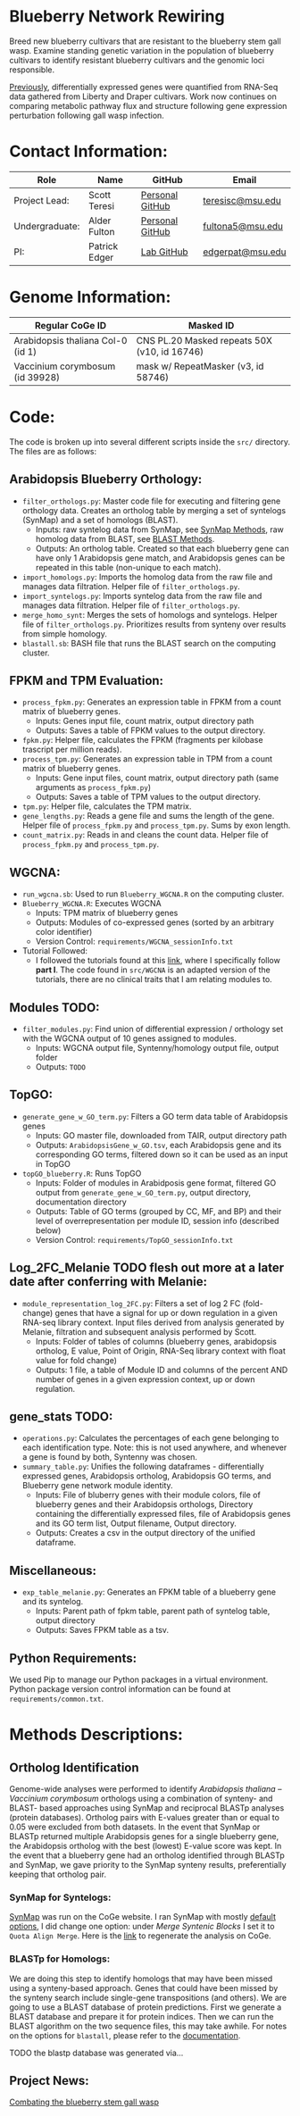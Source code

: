 # Blueberry Network Rewiring
Breed new blueberry cultivars that are resistant to the blueberry stem gall wasp. Examine standing genetic variation in the population of blueberry cultivars to identify resistant blueberry cultivars and the genomic loci responsible.

[Previously](https://github.com/EdgerLab/Blueberry_RNA_Seq_Expression_Analysis), differentially expressed genes were quantified from RNA-Seq data gathered from Liberty and Draper cultivars. Work now continues on comparing metabolic pathway flux and structure following gene expression perturbation following gall wasp infection.

# Contact Information:
| Role          | Name          | GitHub                                                  | Email              |
|---------------|---------------|---------------------------------------------------------|--------------------|
| Project Lead: | Scott Teresi  | [Personal GitHub](https://github.com/huckleberry-hound) | <teresisc@msu.edu> |
| Undergraduate: | Alder Fulton  | [Personal GitHub](https://github.com/Alder-pixel) | <fultona5@msu.edu> |
| PI:           | Patrick Edger | [Lab GitHub](https://github.com/EdgerLab)               | <edgerpat@msu.edu> |

# Genome Information:
| Regular CoGe ID                   | Masked ID                                    |
|-----------------------------------|----------------------------------------------|
| Arabidopsis thaliana Col-0 (id 1) | CNS PL.20 Masked repeats 50X (v10, id 16746) |
| Vaccinium corymbosum (id 39928)   | mask w/ RepeatMasker (v3, id 58746)          |

# Code:
The code is broken up into several different scripts inside the `src/` directory. The files are as follows:

## Arabidopsis Blueberry Orthology:
- `filter_orthologs.py`: Master code file for executing and filtering gene orthology data. Creates an ortholog table by merging a set of syntelogs (SynMap) and a set of homologs (BLAST).
	- Inputs: raw syntelog data from SynMap, see [SynMap Methods](#identifying-syntelogs), raw homolog data from BLAST, see [BLAST Methods](#identifying-homologs).
	- Outputs: An ortholog table. Created so that each blueberry gene can have only 1 Arabidopsis gene match, and Arabidopsis genes can be repeated in this table (non-unique to each match).
- `import_homologs.py`: Imports the homolog data from the raw file and manages data filtration. Helper file of `filter_orthologs.py`.
- `import_syntelogs.py`: Imports syntelog data from the raw file and manages data filtration. Helper file of `filter_orthologs.py`.
- `merge_homo_synt`: Merges the sets of homologs and syntelogs. Helper file of `filter_orthologs.py`. Prioritizes results from synteny over results from simple homology.
- `blastall.sb`: BASH file that runs the BLAST search on the computing cluster.

## FPKM and TPM Evaluation:
- `process_fpkm.py`: Generates an expression table in FPKM from a count matrix of blueberry genes.
	- Inputs: Genes input file, count matrix, output directory path
	- Outputs: Saves a table of FPKM values to the output directory.
- `fpkm.py`: Helper file, calculates the FPKM (fragments per kilobase trascript per million reads).
- `process_tpm.py`: Generates an expression table in TPM from a count matrix of blueberry genes.
	- Inputs: Gene input files, count matrix, output directory path (same arguments as `process_fpkm.py`)
	- Outputs: Saves a table of TPM values to the output directory.
- `tpm.py`: Helper file, calculates the TPM matrix.
- `gene_lengths.py`: Reads a gene file and sums the length of the gene. Helper file of `process_fpkm.py` and `process_tpm.py`. Sums by exon length.
- `count_matrix.py`: Reads in and cleans the count data. Helper file of `process_fpkm.py` and `process_tpm.py`.

## WGCNA:
- `run_wgcna.sb`: Used to run `Blueberry_WGCNA.R` on the computing cluster.
- `Blueberry_WGCNA.R`: Executes WGCNA
	- Inputs: TPM matrix of blueberry genes
	- Outputs: Modules of co-expressed genes (sorted by an arbitrary color identifier)
	- Version Control: `requirements/WGCNA_sessionInfo.txt`
- Tutorial Followed:
	- I followed the tutorials found at this [link](https://horvath.genetics.ucla.edu/html/CoexpressionNetwork/Rpackages/WGCNA/Tutorials/), where I specifically follow **part I**. The code found in `src/WGCNA` is an adapted version of the tutorials, there are no clinical traits that I am relating modules to.

## Modules TODO:
- `filter_modules.py`: Find union of differential expression / orthology set with the WGCNA output of 10 genes assigned to modules.
	- Inputs: WGCNA output file, Syntenny/homology output file, output folder
	- Outputs: `TODO`

##  TopGO:
- `generate_gene_w_GO_term.py`: Filters a GO term data table of Arabidopsis genes
	- Inputs: GO master file, downloaded from TAIR, output directory path
	- Outputs: `ArabidopsisGene_w_GO.tsv`, each Arabidopsis gene and its corresponding GO terms, filtered down so it can be used as an input in TopGO
- `topGO_blueberry.R`: Runs TopGO
	- Inputs: Folder of modules in Arabidposis gene format, filtered GO output from `generate_gene_w_GO_term.py`, output directory, documentation directory
	- Outputs: Table of GO terms (grouped by CC, MF, and BP) and their level of overrepresentation per module ID, session info (described below)
	- Version Control: `requirements/TopGO_sessionInfo.txt`
## Log\_2FC\_Melanie TODO flesh out more at a later date after conferring with Melanie:
- `module_representation_log_2FC.py`: Filters a set of log 2 FC (fold-change) genes that have a signal for up or down regulation in a given RNA-seq library context. Input files derived from analysis generated by Melanie, filtration and subsequent analysis performed by Scott.
	- Inputs: Folder of tables of columns (blueberry genes, arabidopsis ortholog, E value, Point of Origin, RNA-Seq library context with float value for fold change)
	- Outputs: 1 file, a table of Module ID and columns of the percent AND number of genes in a given expression context, up or down regulation.

##  gene\_stats TODO:
- `operations.py`: Calculates the percentages of each gene belonging to each identification type. Note: this is not used anywhere, and whenever a gene is found by both, Syntenny was chosen.
- `summary_table.py`: Unifies the following dataframes - differentially expressed genes, Arabidopsis ortholog, Arabidopsis GO terms, and Blueberry gene network module identity.
	- Inputs: File of bluberry genes with their module colors, file of blueberry genes and their Arabidopsis orthologs, Directory containing the differentially expressed files, file of Arabidopsis genes and its GO term list, Output filename, Output directory.
	- Outputs: Creates a csv in the output directory of the unified dataframe.

## Miscellaneous:
- `exp_table_melanie.py`: Generates an FPKM table of a blueberry gene and its syntelog.
	- Inputs: Parent path of fpkm table, parent path of syntelog table, output directory
	- Outputs: Saves FPKM table as a tsv.

## Python Requirements:
We used Pip to manage our Python packages in a virtual environment. Python package version control information can be found at `requirements/common.txt`.

# Methods Descriptions:
## Ortholog Identification
Genome-wide analyses were performed to identify *Arabidopsis thaliana* – *Vaccinium corymbosum* orthologs using a combination of synteny- and BLAST- based approaches using SynMap and reciprocal BLASTp analyses (protein databases).
Ortholog pairs with E-values greater than or equal to 0.05 were excluded from both datasets.
In the event that SynMap or BLASTp returned multiple Arabidopsis genes for a single blueberry gene, the Arabidopsis ortholog with the best (lowest) E-value score was kept.
In the event that a blueberry gene had an ortholog identified through BLASTp and SynMap, we gave priority to the SynMap synteny results, preferentially keeping that ortholog pair.

### SynMap for Syntelogs:
[SynMap](https://genomevolution.org/CoGe/SynMap.pl) was run on the CoGe website. I ran SynMap with mostly [default options](https://genomevolution.org/wiki/index.php/SynMap), I did change one option: under *Merge Syntenic Blocks* I set it to `Quota Align Merge`. Here is the [link](https://genomevolution.org/r/1ejoj) to regenerate the analysis on CoGe.

### BLASTp for Homologs:
We are doing this step to identify homologs that may have been missed using a synteny-based approach.
Genes that could have been missed by the synteny search include single-gene transpositions (and others).
We are going to use a BLAST database of protein predictions.
First we generate a BLAST database and prepare it for protein indices.
Then we can run the BLAST algorithm on the two sequence files, this may take awhile.
For notes on the options for `blastall`, please refer to the [documentation](https://www.ncbi.nlm.nih.gov/Class/BLAST/blastallopts.txt).

TODO the blastp database was generated via...

## Project News:
[Combating the blueberry stem gall wasp](https://www.canr.msu.edu/news/combating-the-blueberry-stem-gall-wasp#:~:text=The%20blueberry%20stem%20gall%20wasp%20is%20a%20tiny%20insect%20that,shoot%20and%20decreases%20fruit%20production.)
